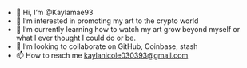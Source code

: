 - 👋 Hi, I’m @Kaylamae93
- 👀 I’m interested in promoting my art to the crypto world
- 🌱 I’m currently learning how to watch my art grow beyond myself or what I ever thought I could do or be.
- 💞️ I’m looking to collaborate on GitHub, Coinbase, stash
- 📫 How to reach me kaylanicole030393@gmail.com
<!---
Kaylamae93/Kaylamae93 is a ✨ special ✨ repository because its `README.md` (this file) appears on your GitHub profile.
You can click the Preview link to take a look at your changes.
--->
